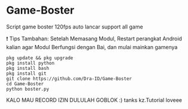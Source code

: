 # Game-Boster
Script game boster 120fps auto lancar support all game


❗ Tips Tambahan:
Setelah Memasang Modul, Restart perangkat Android kalian agar Modul Berfungsi dengan Bai, dan mulai mainkan gamenya

```
pkg update && pkg upgrade
pkg install python
pkg install bash
pkg install git
git clone https://github.com/Dra-ID/Game-Boster
cd Game-Boster
python boster.py
```
KALO MAU RECORD IZIN DULULAH GOBLOK :)
tanks kz.Tutorial loveee
